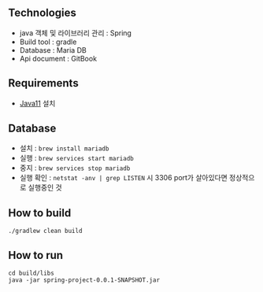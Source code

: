 ## Technologies

- java 객체 및 라이브러리 관리 : Spring
- Build tool : gradle 
- Database : Maria DB
- Api document : GitBook

## Requirements

- [Java11](https://www.oracle.com/java/technologies/downloads/#java11) 설치

## Database
- 설치 : `brew install mariadb`
- 실행 : `brew services start mariadb`
- 중지 : `brew services stop mariadb`
- 실행 확인 : `netstat -anv | grep LISTEN` 시 3306 port가 살아있다면 정상적으로 실행중인 것

## How to build

```
./gradlew clean build
```

## How to run

```
cd build/libs
java -jar spring-project-0.0.1-SNAPSHOT.jar
```
